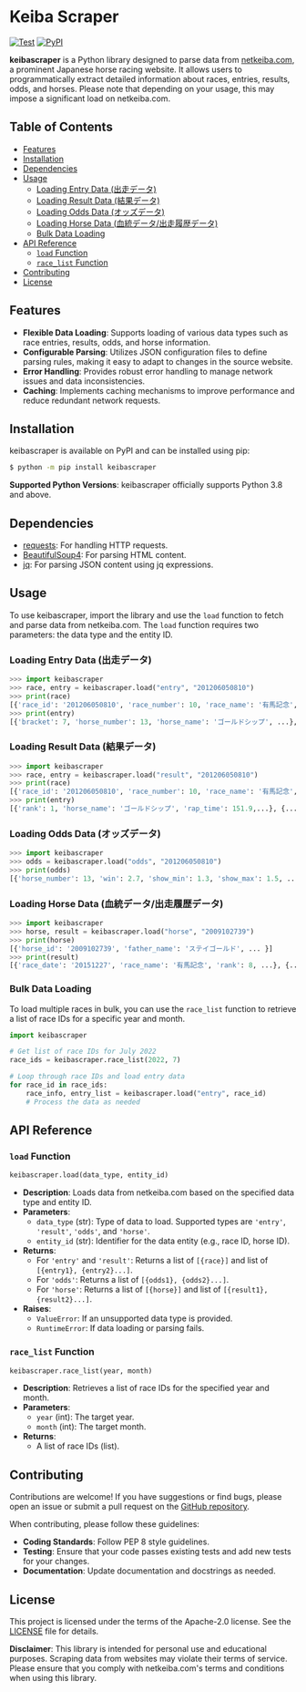 # Keiba Scraper

[![Test](https://github.com/new-village/keibascraper/actions/workflows/test.yaml/badge.svg?branch=main)](https://github.com/new-village/keibascraper/actions/workflows/unittest.yaml)
[![PyPI](https://badge.fury.io/py/keibascraper.svg)](https://badge.fury.io/py/keibascraper)

**keibascraper** is a Python library designed to parse data from [netkeiba.com](https://www.netkeiba.com/), a prominent Japanese horse racing website. It allows users to programmatically extract detailed information about races, entries, results, odds, and horses. Please note that depending on your usage, this may impose a significant load on netkeiba.com.


## Table of Contents

- [Features](#features)
- [Installation](#installation)
- [Dependencies](#dependencies)
- [Usage](#usage)
  - [Loading Entry Data (出走データ)](#loading-entry-data)
  - [Loading Result Data (結果データ)](#loading-result-data)
  - [Loading Odds Data (オッズデータ)](#loading-odds-data)
  - [Loading Horse Data (血統データ/出走履歴データ)](#loading-horse-data)
  - [Bulk Data Loading](#bulk-data-loading)
- [API Reference](#api-reference)
  - [`load` Function](#load-function)
  - [`race_list` Function](#race_list-function)
- [Contributing](#contributing)
- [License](#license)


## Features

- **Flexible Data Loading**: Supports loading of various data types such as race entries, results, odds, and horse information.
- **Configurable Parsing**: Utilizes JSON configuration files to define parsing rules, making it easy to adapt to changes in the source website.
- **Error Handling**: Provides robust error handling to manage network issues and data inconsistencies.
- **Caching**: Implements caching mechanisms to improve performance and reduce redundant network requests.

## Installation

keibascraper is available on PyPI and can be installed using pip:

```bash
$ python -m pip install keibascraper
```

**Supported Python Versions**: keibascraper officially supports Python 3.8 and above.

## Dependencies

- [requests](https://pypi.org/project/requests/): For handling HTTP requests.
- [BeautifulSoup4](https://pypi.org/project/beautifulsoup4/): For parsing HTML content.
- [jq](https://pypi.org/project/jq/): For parsing JSON content using jq expressions.

## Usage

To use keibascraper, import the library and use the `load` function to fetch and parse data from netkeiba.com. The `load` function requires two parameters: the data type and the entity ID.

### Loading Entry Data (出走データ)

```python
>>> import keibascraper
>>> race, entry = keibascraper.load("entry", "201206050810")
>>> print(race)
[{'race_id': '201206050810', 'race_number': 10, 'race_name': '有馬記念', ... }]
>>> print(entry)
[{'bracket': 7, 'horse_number': 13, 'horse_name': 'ゴールドシップ', ...}, {...}, ...]

```

### Loading Result Data (結果データ)

```python
>>> import keibascraper
>>> race, entry = keibascraper.load("result", "201206050810")
>>> print(race)
[{'race_id': '201206050810', 'race_number': 10, 'race_name': '有馬記念', ... }]
>>> print(entry)
[{'rank': 1, 'horse_name': 'ゴールドシップ', 'rap_time': 151.9,...}, {...}, ...]
```

### Loading Odds Data (オッズデータ)

```python
>>> import keibascraper
>>> odds = keibascraper.load("odds", "201206050810")
>>> print(odds)
[{'horse_number': 13, 'win': 2.7, 'show_min': 1.3, 'show_max': 1.5, ...}, {...}, ...]
```

### Loading Horse Data (血統データ/出走履歴データ)

```python
>>> import keibascraper
>>> horse, result = keibascraper.load("horse", "2009102739")
>>> print(horse)
[{'horse_id': '2009102739', 'father_name': 'ステイゴールド', ... }]
>>> print(result)
[{'race_date': '20151227', 'race_name': '有馬記念', 'rank': 8, ...}, {...}, ...]
```

### Bulk Data Loading

To load multiple races in bulk, you can use the `race_list` function to retrieve a list of race IDs for a specific year and month.

```python
import keibascraper

# Get list of race IDs for July 2022
race_ids = keibascraper.race_list(2022, 7)

# Loop through race IDs and load entry data
for race_id in race_ids:
    race_info, entry_list = keibascraper.load("entry", race_id)
    # Process the data as needed
```


## API Reference

### `load` Function

```python
keibascraper.load(data_type, entity_id)
```

- **Description**: Loads data from netkeiba.com based on the specified data type and entity ID.
- **Parameters**:
  - `data_type` (str): Type of data to load. Supported types are `'entry'`, `'result'`, `'odds'`, and `'horse'`.
  - `entity_id` (str): Identifier for the data entity (e.g., race ID, horse ID).
- **Returns**:
  - For `'entry'` and `'result'`: Returns a list of `[{race}]` and list of `[{entry1}, {entry2}...]`.
  - For `'odds'`: Returns a list of `[{odds1}, {odds2}...]`.
  - For `'horse'`: Returns a list of `[{horse}]` and list of `[{result1}, {result2}...]`.
- **Raises**:
  - `ValueError`: If an unsupported data type is provided.
  - `RuntimeError`: If data loading or parsing fails.

### `race_list` Function

```python
keibascraper.race_list(year, month)
```

- **Description**: Retrieves a list of race IDs for the specified year and month.
- **Parameters**:
  - `year` (int): The target year.
  - `month` (int): The target month.
- **Returns**:
  - A list of race IDs (list).


## Contributing

Contributions are welcome! If you have suggestions or find bugs, please open an issue or submit a pull request on the [GitHub repository](https://github.com/new-village/keibascraper).

When contributing, please follow these guidelines:

- **Coding Standards**: Follow PEP 8 style guidelines.
- **Testing**: Ensure that your code passes existing tests and add new tests for your changes.
- **Documentation**: Update documentation and docstrings as needed.


## License

This project is licensed under the terms of the Apache-2.0 license. See the [LICENSE](https://github.com/new-village/keibascraper/blob/main/LICENSE) file for details.


**Disclaimer**: This library is intended for personal use and educational purposes. Scraping data from websites may violate their terms of service. Please ensure that you comply with netkeiba.com's terms and conditions when using this library.
